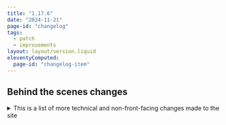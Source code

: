 ```yaml
---
title: "1.17.6"
date: "2024-11-21"
page-id: "changelog"
tags: 
  - patch
  - improvements
layout: layout/version.liquid
eleventyComputed:
  page-id: "changelog-item"
---
```

## Behind the scenes changes
<details>
<summary>This is a list of more technical and non-front-facing changes made to the site</summary>

### Changes
#### Platform
These are primarily internal changes, relating to how the site is built
- Added a new shortcode to pass the name of a file when including a partial
- Added a new filter to uppercase the first letter of a string
- Used &#123;&#123; filename &#125;&#125; to automatically set values in partials, rather than typing everything out. Still need to handle JS manually, but this makes some things easier.
- Renamed a few files to prevent conflicts and follow the same format for all partials
- Replaced variable declaration for delimiter with filename
</details>